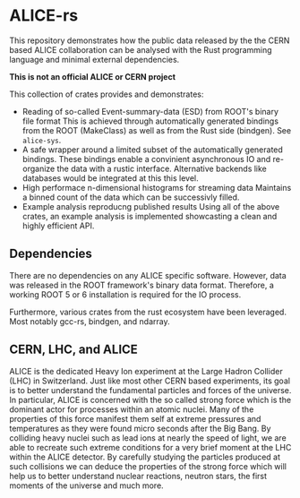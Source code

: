 ALICE-rs
========

This repository demonstrates how the public data released by the the CERN based ALICE collaboration can be analysed with the Rust programming language and minimal external dependencies.

**This is not an official ALICE or CERN project**

This collection of crates provides and demonstrates:

* Reading of so-called Event-summary-data (ESD) from ROOT's binary file format
  This is achieved through automatically generated bindings from the ROOT (MakeClass) as well as from the Rust side (bindgen). See `alice-sys`.
* A safe wrapper around a limited subset of the automatically generated bindings.
  These bindings enable a convinient asynchronous IO and re-organize the data with a rustic interface. Alternative backends like databases would be integrated at this this level.
* High performace n-dimensional histograms for streaming data
  Maintains a binned count of the data which can be successivly filled.
* Example analysis reproducng published results
  Using all of the above crates, an example analysis is implemented showcasting a clean and highly efficient API.

Dependencies
------------
There are no dependencies on any ALICE specific software. However, data was released in the ROOT framework's binary data format. Therefore, a working ROOT 5 or 6 installation is required for the IO process.

Furthermore, various crates from the rust ecosystem have been leveraged. Most notably gcc-rs, bindgen, and ndarray.


CERN, LHC, and ALICE
--------------------

ALICE is the dedicated Heavy Ion experiment at the Large Hadron Collider (LHC) in Switzerland. Just like most other CERN based experiments, its goal is to better understand the fundamental particles and forces of the universe. In particular, ALICE is concerned with the so called strong force which is the dominant actor for processes within an atomic nuclei. Many of the properties of this force manifest them self at extreme pressures and temperatures as they were found micro seconds after the Big Bang. By colliding heavy nuclei such as lead ions at nearly the speed of light, we are able to recreate such extreme conditions for a very brief moment at the LHC within the ALICE detector. By carefully studying the particles produced at such collisions we can deduce the properties of the strong force which will help us to better understand nuclear reactions, neutron stars, the first moments of the universe and much more.
